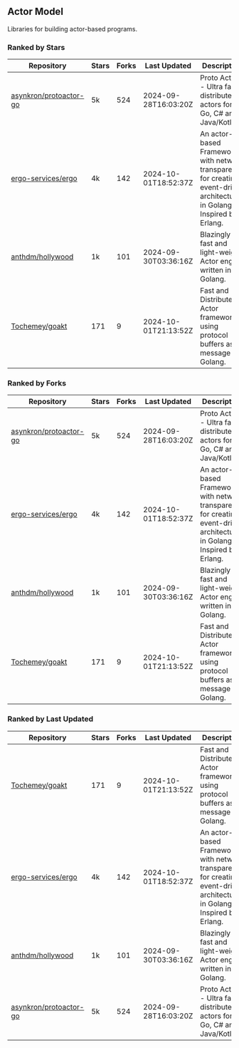 ## Actor Model

Libraries for building actor-based programs.

### Ranked by Stars

| Repository | Stars | Forks | Last Updated | Description | 
|------------|-------|-------|--------------|-------------|
| [asynkron/protoactor-go](https://github.com/asynkron/protoactor-go) | 5k | 524 | 2024-09-28T16:03:20Z |  Proto Actor - Ultra fast distributed actors for Go, C# and Java/Kotlin. |
| [ergo-services/ergo](https://github.com/ergo-services/ergo) | 4k | 142 | 2024-10-01T18:52:37Z |  An actor-based Framework with network transparency for creating event-driven architecture in Golang. Inspired by Erlang. |
| [anthdm/hollywood](https://github.com/anthdm/hollywood) | 1k | 101 | 2024-09-30T03:36:16Z |  Blazingly fast and light-weight Actor engine written in Golang. |
| [Tochemey/goakt](https://github.com/Tochemey/goakt) | 171 | 9 | 2024-10-01T21:13:52Z |  Fast and Distributed Actor framework using protocol buffers as message for Golang. |

### Ranked by Forks

| Repository | Stars | Forks | Last Updated | Description | 
|------------|-------|-------|--------------|-------------|
| [asynkron/protoactor-go](https://github.com/asynkron/protoactor-go) | 5k | 524 | 2024-09-28T16:03:20Z |  Proto Actor - Ultra fast distributed actors for Go, C# and Java/Kotlin. |
| [ergo-services/ergo](https://github.com/ergo-services/ergo) | 4k | 142 | 2024-10-01T18:52:37Z |  An actor-based Framework with network transparency for creating event-driven architecture in Golang. Inspired by Erlang. |
| [anthdm/hollywood](https://github.com/anthdm/hollywood) | 1k | 101 | 2024-09-30T03:36:16Z |  Blazingly fast and light-weight Actor engine written in Golang. |
| [Tochemey/goakt](https://github.com/Tochemey/goakt) | 171 | 9 | 2024-10-01T21:13:52Z |  Fast and Distributed Actor framework using protocol buffers as message for Golang. |

### Ranked by Last Updated

| Repository | Stars | Forks | Last Updated | Description | 
|------------|-------|-------|--------------|-------------|
| [Tochemey/goakt](https://github.com/Tochemey/goakt) | 171 | 9 | 2024-10-01T21:13:52Z |  Fast and Distributed Actor framework using protocol buffers as message for Golang. |
| [ergo-services/ergo](https://github.com/ergo-services/ergo) | 4k | 142 | 2024-10-01T18:52:37Z |  An actor-based Framework with network transparency for creating event-driven architecture in Golang. Inspired by Erlang. |
| [anthdm/hollywood](https://github.com/anthdm/hollywood) | 1k | 101 | 2024-09-30T03:36:16Z |  Blazingly fast and light-weight Actor engine written in Golang. |
| [asynkron/protoactor-go](https://github.com/asynkron/protoactor-go) | 5k | 524 | 2024-09-28T16:03:20Z |  Proto Actor - Ultra fast distributed actors for Go, C# and Java/Kotlin. |

